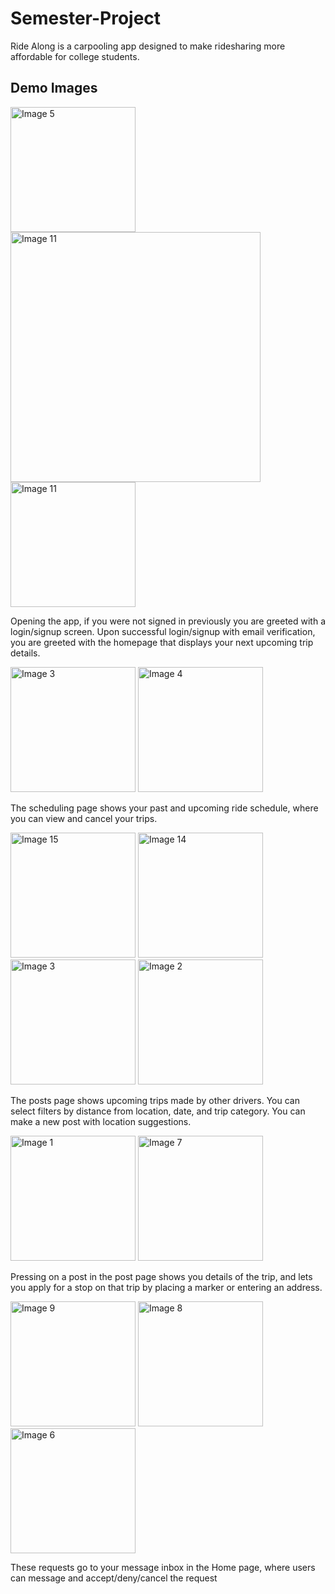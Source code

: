 # Semester-Project

Ride Along is a carpooling app designed to make ridesharing more affordable for college students.

## Demo Images

<p align="left">
  <img src="./images/image5.png" alt="Image 5" width="200">
  <img src="./images/image20.png" alt="Image 11" height="400">
  <img src="./images/image11.png" alt="Image 11" width="200">
</p>

Opening the app, if you were not signed in previously you are greeted with a login/signup screen. Upon successful login/signup with email verification, you are greeted with the homepage that displays your next upcoming trip details.

<p align="left">
  <img src="./images/image12.png" alt="Image 3" width="200">
  <img src="./images/image13.png" alt="Image 4" width="200">
</p>

The scheduling page shows your past and upcoming ride schedule, where you can view and cancel your trips.

<p align="left">
    <img src="./images/image15.png" alt="Image 15" width="200">
  <img src="./images/image14.png" alt="Image 14" width="200">
  <img src="./images/image3.png" alt="Image 3" width="200">
  <img src="./images/image2.png" alt="Image 2" width="200">
</p>

The posts page shows upcoming trips made by other drivers. You can select filters by distance from location, date, and trip category. You can make a new post with location suggestions.

<p align="left">
  <img src="./images/image1.png" alt="Image 1" width="200">
  <img src="./images/image7.png" alt="Image 7" width="200">
</p>

Pressing on a post in the post page shows you details of the trip, and lets you apply for a stop on that trip by placing a marker or entering an address.

<p align="left">
  <img src="./images/image9.png" alt="Image 9" width="200">
  <img src="./images/image8.png" alt="Image 8" width="200">
  <img src="./images/image6.png" alt="Image 6" width="200">
</p>

These requests go to your message inbox in the Home page, where users can message and accept/deny/cancel the request
